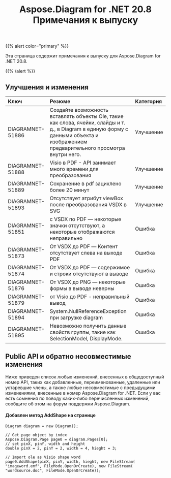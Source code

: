 ﻿---
title: Aspose.Diagram for .NET 20.8 Примечания к выпуску
type: docs
weight: 14
url: /ru/net/aspose-diagram-for-net-20-8-release-notes/
---
{{% alert color="primary" %}}

Эта страница содержит примечания к выпуску для Aspose.Diagram for .NET 20.8.

{{% /alert %}}
## **Улучшения и изменения**  ##

|**Ключ**|**Резюме**|**Категория**|
|:- |:- |:- |
|DIAGRAMNET-51886|Создайте возможность вставлять объекты Ole, такие как слова, ячейки, слайды и т. д., в Diagram в единую форму с данными объекта и изображением предварительного просмотра внутри него.|Улучшение|
|DIAGRAMNET-51888|Visio в PDF - API занимает много времени для преобразования|Улучшение|
|DIAGRAMNET-51889|Сохранение в pdf зациклено более 20 минут|Улучшение|
|DIAGRAMNET-51893|Отсутствует атрибут viewBox после преобразования VSDX в SVG|Улучшение|
|DIAGRAMNET-51851|с VSDX по PDF — некоторые значки отсутствуют, а некоторые отображаются неправильно|Ошибка|
|DIAGRAMNET-51873|От VSDX до PDF — Контент отсутствует слева на выходе PDF|Ошибка|
|DIAGRAMNET-51874|От VSDX до PDF — содержимое и строки отсутствуют в выводе|Ошибка|
|DIAGRAMNET-51876|От VSDX до PNG — некоторые формы в выводе неверны|Ошибка|
|DIAGRAMNET-51879|от Visio до PDF - неправильный вывод|Ошибка|
|DIAGRAMNET-51894|System.NullReferenceException при загрузке diagram|Ошибка|
|DIAGRAMNET-51895|Невозможно получить данные свойств группы, такие как SelectionModel, DisplayMode.|Ошибка|

## **Public API и обратно несовместимые изменения**  ##
Ниже приведен список любых изменений, внесенных в общедоступный номер API, таких как добавленные, переименованные, удаленные или устаревшие члены, а также любые несовместимые с предыдущими изменениями, внесенные в номер Aspose.Diagram for .NET. Если у вас есть сомнения по поводу каких-либо перечисленных изменений, сообщите об этом на форум поддержки Aspose.Diagram.

####  Добавлен метод AddShape на странице ####
```
Diagram diagram = new Diagram();

// Get page object by index
Aspose.Diagram.Page page0 = diagram.Pages[0];
// set pinX, pinY, width and height
double pinX = 2, pinY = 2, width = 4, hieght = 3;

// Import ole as Visio shape word
page0.AddShape(pinX, pinY, width, hieght, new FileStream( "imageword.emf", FileMode.OpenOrCreate), new FileStream( "wordsource.doc", FileMode.OpenOrCreate));
```
